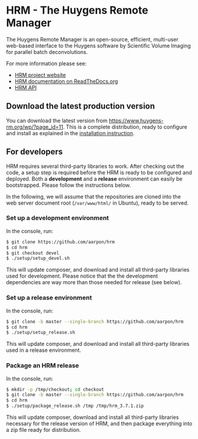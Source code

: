 # HRM - The Huygens Remote Manager


The Huygens Remote Manager is an open-source, efficient, multi-user web-based interface to the Huygens software by Scientific Volume Imaging for parallel batch deconvolutions.

For more information please see:
 * [HRM project website](http://huygens-rm.org/)
 * [HRM documentation on ReadTheDocs.org](http://huygens-remote-manager.readthedocs.org/en/latest/)
 * [HRM API](http://api.huygens-rm.org/html/index.html)

## Download the latest production version

You can download the latest version from https://www.huygens-rm.org/wp/?page_id=11. This is a complete distribution, ready to configure and install as explained in the [installation instruction](https://huygens-remote-manager.readthedocs.io/en/latest/admin/index.html).

## For developers 

HRM requires several third-party libraries to work. After checking out the code, a setup step is required before the HRM is ready to be configured and deployed. Both a **development** and a **release** environment can easily be bootstrapped. Please follow the instructions below.

In the following, we will assume that the repositories are cloned into the web server document root (`/var/www/html/` in Ubuntu), ready to be served.

### Set up a development environment

In the console, run:

```bash
$ git clone https://github.com/aarpon/hrm
$ cd hrm
$ git checkout devel
$ ./setup/setup_devel.sh
```

This will update composer, and download and install all third-party libraries used for development. Please notice that the the development dependencies are way more than those needed for release (see below).

### Set up a release environment

In the console, run:

```bash
$ git clone -b master --single-branch https://github.com/aarpon/hrm
$ cd hrm
$ ./setup/setup_release.sh
```

This will update composer, and download and install all third-party libraries used in a release environment. 

### Package an HRM release

In the console, run:

```bash
$ mkdir -p /tmp/checkout; cd checkout
$ git clone -b master --single-branch https://github.com/aarpon/hrm
$ cd hrm
$ ./setup/package_release.sh /tmp /tmp/hrm_3.7.1.zip
```

This will update composer, download and install all third-party libraries necessary for the release version of HRM, and then package everything into a zip file ready for distribution.
